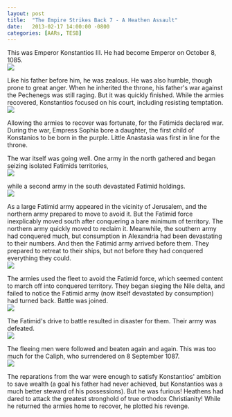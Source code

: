 ```yaml
---
layout: post
title:  "The Empire Strikes Back 7 - A Heathen Assault"
date:   2013-02-17 14:00:00 -0800
categories: [AARs, TESB]
---
```

This was Emperor Konstantios III. He had become Emperor on October 8, 1085.  
![](/assets/tesb_images/7-1.png)

Like his father before him, he was zealous. He was also humble, though prone to great anger. When he inherited the throne, his father's war against the Pechenegs was still raging. But it was quickly finished. While the armies recovered, Konstantios focused on his court, including resisting temptation.  
![](/assets/tesb_images/7-2.png)

Allowing the armies to recover was fortunate, for the Fatimids declared war. During the war, Empress Sophia bore a daughter, the first child of Konstanios to be born in the purple. Little Anastasia was first in line for the throne.

The war itself was going well. One army in the north gathered and began seizing isolated Fatimids territories,  
![](/assets/tesb_images/7-3.png)

while a second army in the south devastated Fatimid holdings.  
![](/assets/tesb_images/7-4.png)

As a large Fatimid army appeared in the vicinity of Jerusalem, and the northern army prepared to move to avoid it. But the Fatimid force inexplicably moved south after conquering a bare minimum of territory. The northern army quickly moved to reclaim it. Meanwhile, the southern army had conquered much, but consumption in Alexandria had been devastating to their numbers. And then the Fatimid army arrived before them. They prepared to retreat to their ships, but not before they had conquered everything they could.  
![](/assets/tesb_images/7-5.png)

The armies used the fleet to avoid the Fatimid force, which seemed content to march off into conquered territory. They began sieging the Nile delta, and failed to notice the Fatimid army (now itself devastated by consumption) had turned back. Battle was joined.  
![](/assets/tesb_images/7-6.png)

The Fatimid's drive to battle resulted in disaster for them. Their army was defeated.  
![](/assets/tesb_images/7-7.png)

The fleeing men were followed and beaten again and again. This was too much for the Caliph, who surrendered on 8 September 1087.  
![](/assets/tesb_images/7-8.png)

The reparations from the war were enough to satisfy Konstantios' ambition to save wealth (a goal his father had never achieved, but Konstantios was a much better steward of his possessions). But he was furious! Heathens had dared to attack the greatest stronghold of true orthodox Christianity! While he returned the armies home to recover, he plotted his revenge.